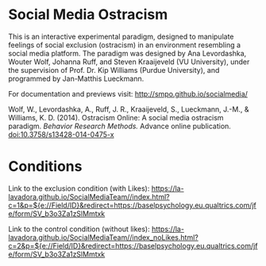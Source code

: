 Social Media Ostracism
======================

This is an interactive experimental paradigm, designed to manipulate feelings of social exclusion (ostracism) in an environment resembling a social media platform. The paradigm was designed by Ana Levordashka, Wouter Wolf, Johanna Ruff, and Steven Kraaijeveld (VU University), under the supervision of Prof. Dr. Kip Williams (Purdue University), and programmed by Jan-Matthis Lueckmann.

For documentation and previews visit: http://smpo.github.io/socialmedia/

Wolf, W., Levordashka, A., Ruff, J. R., Kraaijeveld, S., Lueckmann, J.-M., & Williams, K. D. (2014). Ostracism Online: A social media ostracism paradigm. _Behavior Research Methods._ Advance online publication. [doi:10.3758/s13428-014-0475-x](http://dx.doi.org/10.3758/s13428-014-0475-x)

Conditions
======================

Link to the exclusion condition (with Likes): https://la-lavadora.github.io/SocialMediaTeam//index.html?c=1&p=${e://Field/ID}&redirect=https://baselpsychology.eu.qualtrics.com/jfe/form/SV_b3o3Za1zSlMmtxk

Link to the control condition (without likes): https://la-lavadora.github.io/SocialMediaTeam//index_noLikes.html?c=2&p=${e://Field/ID}&redirect=https://baselpsychology.eu.qualtrics.com/jfe/form/SV_b3o3Za1zSlMmtxk



